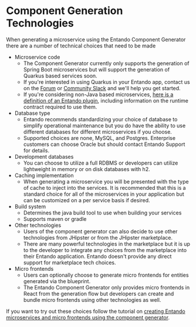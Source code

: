 # Component Generation Technologies

When generating a microservice using the Entando Component Generator there are a number of technical choices that need to be made

* Microservice code
  * The Component Generator currently only supports the generation of Spring Boot microservices but will support the generation of Quarkus based services soon. 
  * If you're interested in using Quarkus in your Entando app, contact us on the [Forum](https://forum.entando.org/) or [Community Slack](https://join.slack.com/t/entandocommunity/shared_invite/zt-g609owdv-2K~YRh8zrI6lqlWo4aFWUw) and we'll help you get started.
  * If you're considering non-Java based microservices, [here is a definition of an Entando plugin](../curate/ecr-bundle-details.md#plugin), including information on the runtime contract required to use them. 
* Database type
  * Entando recommends standardizing your choice of database to simplify operational maintenance but you do have the ability to use different databases for different microservices if you choose.
  * Supported choices are none, MySQL, and Postgres. Enterprise customers can choose Oracle but should contact Entando Support for details.
* Development databases
  * You can choose to utilize a full RDBMS or developers can utilize lightweight in memory or on disk databases with h2.
* Caching implementation
  * When generating a microservice you will be presented with the type of cache to inject into the services. It is recommended that this is a standard choice for all of the microservices in your application but can be customized on a per service basis if desired.
* Build system
  * Determines the java build tool to use when building your services
  * Supports maven or gradle
* Other technologies
  * Users of the component generator can also decide to use other technologies from JHipster or from the JHipster marketplace.
  * There are many powerful technologies in the marketplace but it is up to the developer to integrate any choices from the marketplace into their Entando application. Entando doesn't provide any direct support for marketplace tech choices.
* Micro frontends
  * Users can optionally choose to generate micro frontends for entities generated via the blueprint.
  * The Entando Component Generator only provides micro frontends in React from the generation flow but developers can create and bundle micro frontends using other technologies as well. 

If you want to try out these choices follow the tutorial on [creating Entando microservices and micro frontends using the component generator](../../tutorials/create/ms/generate-microservices-and-micro-frontends.md).


